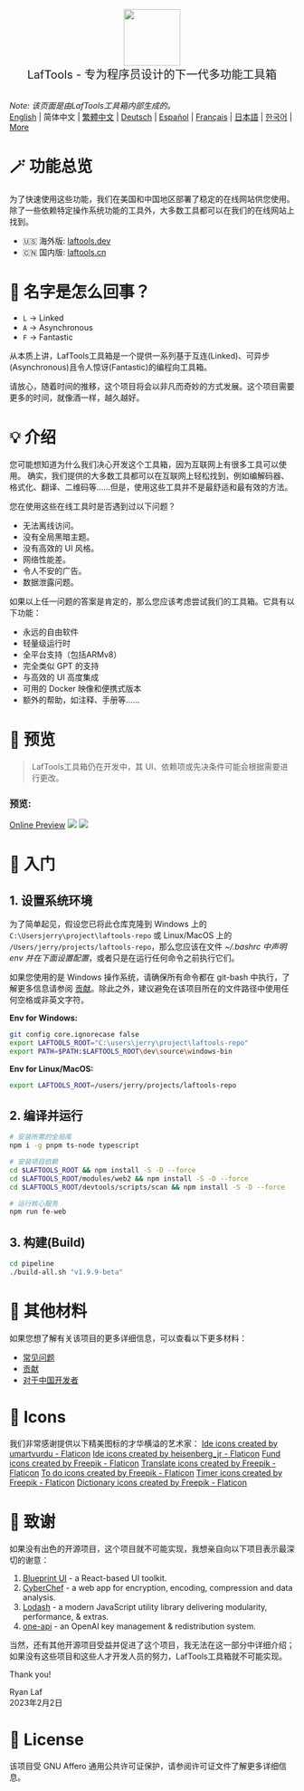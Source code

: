 <p align="center">
<img width="100" src="https://github.com/work7z/LafTools/blob/dev/modules/web2/public/static/icon.png?raw=true"></img>
<br>
<span style="font-size:20px">LafTools - 专为程序员设计的下一代多功能工具箱
</span>
<!-- <center>
<div style="text-align:center;">
<a target="_blank" href="http://cloud.laftools.cn">预览LafTools工具箱的 Insider 版本</a>
</div>
</center> -->
<br><br>
</p>

<i>Note: 该页面是由LafTools工具箱内部生成的。</i> <br/> [English](/docs/en_US/README.md)  |  简体中文  |  [繁體中文](/docs/zh_HK/README.md)  |  [Deutsch](/docs/de/README.md)  |  [Español](/docs/es/README.md)  |  [Français](/docs/fr/README.md)  |  [日本語](/docs/ja/README.md)  |  [한국어](/docs/ko/README.md) | [More](/docs/) <br/>

# 🪄 功能总览

为了快速使用这些功能，我们在美国和中国地区部署了稳定的在线网站供您使用。除了一些依赖特定操作系统功能的工具外，大多数工具都可以在我们的在线网站上找到。

- 🇺🇸 海外版: [laftools.dev](https://laftools.dev)
- 🇨🇳 国内版: [laftools.cn](https://laftools.cn)

# 🌱 名字是怎么回事？

- `L` -> Linked
- `A` -> Asynchronous
- `F` -> Fantastic

从本质上讲，LafTools工具箱是一个提供一系列基于互连(Linked)、可异步(Asynchronous)且令人惊讶(Fantastic)的编程向工具箱。

请放心，随着时间的推移，这个项目将会以非凡而奇妙的方式发展。这个项目需要更多的时间，就像酒一样，越久越好。

# 💡 介绍

您可能想知道为什么我们决心开发这个工具箱，因为互联网上有很多工具可以使用。 确实，我们提供的大多数工具都可以在互联网上轻松找到，例如编解码器、格式化、翻译、二维码等……但是，使用这些工具并不是最舒适和最有效的方法。

您在使用这些在线工具时是否遇到过以下问题？

- 无法离线访问。
- 没有全局黑暗主题。
- 没有高效的 UI 风格。
- 网络性能差。
- 令人不安的广告。
- 数据泄露问题。

如果以上任一问题的答案是肯定的，那么您应该考虑尝试我们的工具箱。它具有以下功能：

- 永远的自由软件
- 轻量级运行时
- 全平台支持（包括ARMv8）
- 完全类似 GPT 的支持
- 与高效的 UI 高度集成
- 可用的 Docker 映像和便携式版本
- 额外的帮助，如注释、手册等......

# 🌠 预览

> LafTools工具箱仍在开发中，其 UI、依赖项或先决条件可能会根据需要进行更改。

### 预览:

[Online Preview](http://laftools.cn)
![](https://github.com/work7z/LafTools/blob/dev/devtools/images/preview-zh_CN.png?raw=true)
![](https://github.com/work7z/LafTools/blob/dev/devtools/images/preview-dark-zh_CN.png?raw=true)

# 🚀 入门

## 1. 设置系统环境

为了简单起见，假设您已将此仓库克隆到 Windows 上的 `C:\Usersjerry\project\laftools-repo` 或 Linux/MacOS 上的 `/Users/jerry/projects/laftools-repo`，那么您应该在文件 **~/.bashrc* 中声明 env 并在下面设置配置*，或者只是在运行任何命令之前执行它们。

如果您使用的是 Windows 操作系统，请确保所有命令都在 git-bash 中执行，了解更多信息请参阅 [贡献](/docs/zh_CN/CONTRIBUTION.md)。除此之外，建议避免在该项目所在的文件路径中使用任何空格或非英文字符。

**Env for Windows:**

```bash
git config core.ignorecase false
export LAFTOOLS_ROOT="C:\users\jerry\project\laftools-repo"
export PATH=$PATH:$LAFTOOLS_ROOT\dev\source\windows-bin
```

**Env for Linux/MacOS:**

```bash
export LAFTOOLS_ROOT=/users/jerry/projects/laftools-repo
```

## 2. 编译并运行

```bash
# 安装所需的全局库
npm i -g pnpm ts-node typescript

# 安装项目依赖
cd $LAFTOOLS_ROOT && npm install -S -D --force
cd $LAFTOOLS_ROOT/modules/web2 && npm install -S -D --force
cd $LAFTOOLS_ROOT/devtools/scripts/scan && npm install -S -D --force

# 运行核心服务
npm run fe-web

```

## 3. 构建(Build)

```bash
cd pipeline
./build-all.sh "v1.9.9-beta"
```

# 📑 其他材料

如果您想了解有关该项目的更多详细信息，可以查看以下更多材料：

- [常见问题](/docs/zh_CN/FAQ.md)
- [贡献](/docs/zh_CN/CONTRIBUTION.md)
- [对于中国开发者](/devtools/notes/common/issues.md)

# 💐 Icons

我们非常感谢提供以下精美图标的才华横溢的艺术家：
<a href="https://www.flaticon.com/free-icons/ide" title="ide icons">Ide icons created by umartvurdu - Flaticon</a>
<a href="https://www.flaticon.com/free-icons/ide" title="ide icons">Ide icons created by heisenberg_jr - Flaticon</a>
<a href="https://www.flaticon.com/free-icons/fund" title="fund icons">Fund icons created by Freepik - Flaticon</a>
<a href="https://www.flaticon.com/free-icons/translate" title="translate icons">Translate icons created by Freepik - Flaticon</a>
<a href="https://www.flaticon.com/free-icons/to-do" title="to do icons">To do icons created by Freepik - Flaticon</a>
<a href="https://www.flaticon.com/free-icons/timer" title="timer icons">Timer icons created by Freepik - Flaticon</a>
<a href="https://www.flaticon.com/free-icons/dictionary" title="dictionary icons">Dictionary icons created by Freepik - Flaticon</a>

# 🙏 致谢

如果没有出色的开源项目，这个项目就不可能实现，我想亲自向以下项目表示最深切的谢意：

1. [Blueprint UI](https://blueprintjs.com/) - a React-based UI toolkit.
1. [CyberChef](https://github.com/gchq/CyberChef/tree/master) - a web app for encryption, encoding, compression and data analysis.
1. [Lodash](https://github.com/lodash/lodash) - a modern JavaScript utility library delivering modularity, performance, & extras.
1. [one-api](https://github.com/songquanpeng/one-api) - an OpenAI key management & redistribution system.

当然，还有其他开源项目受益并促进了这个项目，我无法在这一部分中详细介绍；如果没有这些项目和这些人才开发人员的努力，LafTools工具箱就不可能实现。

Thank you!

Ryan Laf  
2023年2月2日

# 🪪 License

该项目受 GNU Affero 通用公共许可证保护，请参阅许可证文件了解更多详细信息。
